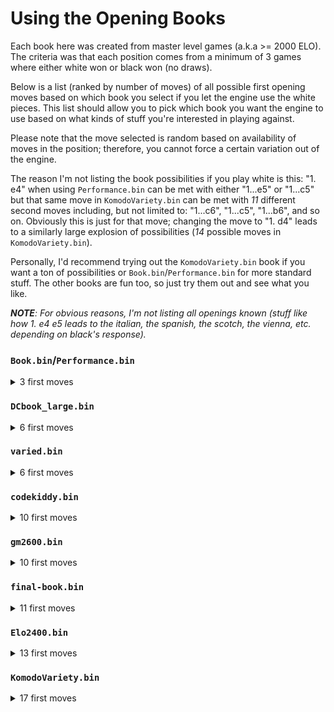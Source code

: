 # Using the Opening Books

Each book here was created from master level games (a.k.a >= 2000 ELO).
The criteria was that each position comes from a minimum of 3 games where either white won
or black won (no draws).

Below is a list (ranked by number of moves) of all possible first opening moves based on which book you select if you let the engine use the white pieces.
This list should allow you to pick which book you want the engine to use based on what kinds of stuff you're interested in playing against.

Please note that the move selected is random based on availability of moves in the position; therefore, you cannot force
a certain variation out of the engine.

The reason I'm not listing the book possibilities if you play white is this: "1. e4" when using `Performance.bin` can be met with either "1...e5" or "1...c5" but that same move in `KomodoVariety.bin` can be met with _11_ different second moves including, but not limited to: "1...c6", "1...c5", "1...b6", and so on. Obviously this is just for that move; changing the move to "1. d4" leads to a similarly large explosion of possibilities (_14_ possible moves in `KomodoVariety.bin`).

Personally, I'd recommend trying out the `KomodoVariety.bin` book if you want a ton of possibilities or `Book.bin`/`Performance.bin` for more standard stuff. The other books are fun too, so just try them out and see what you like.

*__NOTE__: For obvious reasons, I'm not listing all openings known (stuff like how 1. e4 e5 leads to the italian, the spanish, the scotch, the vienna, etc. depending on black's response).*

### `Book.bin`/`Performance.bin`
<details>
  <summary>3 first moves</summary>

  * "1. e4" (a.k.a. king's pawn)
  * "1. d4" (a.k.a. queen's pawn)
  * "1. c4" (a.k.a. the English Opening)
</details>

### `DCbook_large.bin`
<details>
  <summary>6 first moves</summary>

  * "1. d4" (a.k.a. queen's pawn)
  * "1. Nf3" (a.k.a. Réti Opening)
  * "1. c4" (a.k.a. English Opening)
  * "1. e4" (a.k.a. king's pawn)
  * "1. g3" (a.k.a. King's Fianchetto Opening)
  * "1. b3" (a.k.a. Nimzowitsch-Larsen Attack)
</details>

### `varied.bin`
<details>
  <summary>6 first moves</summary>


  * "1. d4" (a.k.a. queen's pawn)
  * "1. Nf3" (a.k.a. Réti Opening)
  * "1. c4" (a.k.a. English Opening)
  * "1. e4" (a.k.a. king's pawn)
  * "1. g3" (a.k.a. King's Fianchetto Opening)
  * "1. c3" (a.k.a. Saragossa Opening)
</details>

### `codekiddy.bin`
<details>
  <summary>10 first moves</summary>

  * "1. e4" (a.k.a. king's pawn)
  * "1. d4" (a.k.a. queen's pawn)
  * "1. Nf3" (a.k.a. Réti Opening)
  * "1. c4" (a.k.a. English Opening)
  * "1. g3" (a.k.a. King's Fianchetto Opening)
  * "1. b3" (a.k.a. Nimzowitsch-Larsen Attack)
  * "1. f4" (a.k.a. Bird's Opening)
  * "1. Nc3" (a.k.a. Van Geet Opening)
  * "1. b4" (a.k.a. Orangutan Opening/Polish Opening)
  * "1. e3" (a.k.a. Van't Kruijs Opening)
</details>

### `gm2600.bin`
<details>
  <summary>10 first moves</summary>

  * "1. d4" (a.k.a. queen's pawn)
  * "1. e4" (a.k.a. king's pawn)
  * "1. Nf3" (a.k.a. Réti Opening)
  * "1. c4" (a.k.a. English Opening)
  * "1. g3" (a.k.a. King's Fianchetto Opening)
  * "1. b3" (a.k.a. Nimzowitsch-Larsen Attack)
  * "1. f4" (a.k.a. Bird's Opening)
  * "1. Nc3" (a.k.a. Van Geet Opening)
  * "1. b4" (a.k.a. Orangutan Opening/Polish Opening)
  * "1. c3" (a.k.a. Saragossa Opening)
</details>

### `final-book.bin`
<details>
  <summary>11 first moves</summary>

  * "1. e4" (a.k.a. king's pawn)
  * "1. d4" (a.k.a. queen's pawn)
  * "1. Nf3" (a.k.a. Réti Opening)
  * "1. c4" (a.k.a. English Opening)
  * "1. g3" (a.k.a. King's Fianchetto Opening)
  * "1. b3" (a.k.a. Nimzowitsch-Larsen Attack)
  * "1. f4" (a.k.a. Bird's Opening)
  * "1. Nc3" (a.k.a. Van Geet Opening)
  * "1. b4" (a.k.a. Orangutan Opening/Polish Opening)
  * "1. d3" (a.k.a. Mieses Opening)
  * "1. e3" (a.k.a. Van't Kruijs Opening)
</details>

### `Elo2400.bin`
<details>
  <summary>13 first moves</summary>

  * "1. e4" (a.k.a. king's pawn)
  * "1. d4" (a.k.a. queen's pawn)
  * "1. Nf3" (a.k.a. Réti Opening)
  * "1. c4" (a.k.a. English Opening)
  * "1. g3" (a.k.a. King's Fianchetto Opening)
  * "1. b3" (a.k.a. Nimzowitsch-Larsen Attack)
  * "1. f4" (a.k.a. Bird's Opening)
  * "1. Nc3" (a.k.a. Van Geet Opening)
  * "1. b4" (a.k.a. Orangutan Opening/Polish Opening)
  * "1. e3" (a.k.a. Van't Kruijs Opening)
  * "1. a3" (a.k.a. Anderssen Opening)
  * "1. c3" (a.k.a. Saragossa Opening)
  * "1. d3" (a.k.a. Mieses Opening)
</details>

### `KomodoVariety.bin`
<details>
  <summary>17 first moves</summary>

  * "1. Nc3" (a.k.a. Van Geet Opening)
  * "1. Nf3" (a.k.a. Réti Opening)
  * "1. Nh3" (a.k.a. Amar Opening)
  * "1. a3" (a.k.a. Anderssen Opening)
  * "1. a4" (a.k.a. Ware Opening)
  * "1. b3" (a.k.a. Nimzowitsch-Larsen Attack)
  * "1. b4" (a.k.a. Orangutan Opening/Polish Opening)
  * "1. c3" (a.k.a. Saragossa Opening)
  * "1. c4" (a.k.a. English Opening)
  * "1. d3" (a.k.a. Mieses Opening)
  * "1. d4" (a.k.a. queen's pawn)
  * "1. e3" (a.k.a. Van't Kruijs Opening)
  * "1. e4" (a.k.a. king's pawn)
  * "1. f4" (a.k.a. Bird's Opening)
  * "1. g3" (a.k.a. King's Fianchetto Opening)
  * "1. g4" (a.k.a. Grob Opening)
  * "1. h3" (a.k.a. Clemenz Opening)
</details>
